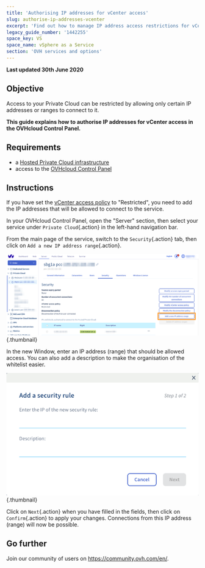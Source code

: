 ```yaml
---
title: 'Authorising IP addresses for vCenter access'
slug: authorise-ip-addresses-vcenter
excerpt: 'Find out how to manage IP address access restrictions for vCenter'
legacy_guide_number: '1442255'
space_key: VS
space_name: vSphere as a Service
section: 'OVH services and options'
---
```


**Last updated 30th June 2020**

## Objective

Access to your Private Cloud can be restricted by allowing only certain IP addresses or ranges to connect to it.

**This guide explains how to authorise IP addresses for vCenter access in the OVHcloud Control Panel.**

## Requirements

- a [Hosted Private Cloud infrastructure](https://www.ovhcloud.com/en-sg/enterprise/products/hosted-private-cloud/)
- access to the [OVHcloud Control Panel](https://ca.ovh.com/auth/?action=gotomanager)

## Instructions

If you have set the [vCenter access policy](../modify-vcenter-access-policy) to "Restricted", you need to add the IP addresses that will be allowed to connect to the service.

In your OVHcloud Control Panel, open the "Server" section, then select your service under `Private Cloud`{.action} in the left-hand navigation bar.

From the main page of the service, switch to the `Security`{.action} tab, then click on `Add a new IP address range`{.action}.

![vCenter](images/restrictIP.JPG){.thumbnail}

In the new Window, enter an IP address (range) that should be allowed access. You can also add a description to make the organisation of the whitelist easier.

![vCenter](images/restrictIP2.JPG){.thumbnail}

Click on `Next`{.action} when you have filled in the fields, then click on `Confirm`{.action} to apply your changes. Connections from this IP address (range) will now be possible.

## Go further

Join our community of users on <https://community.ovh.com/en/>.
